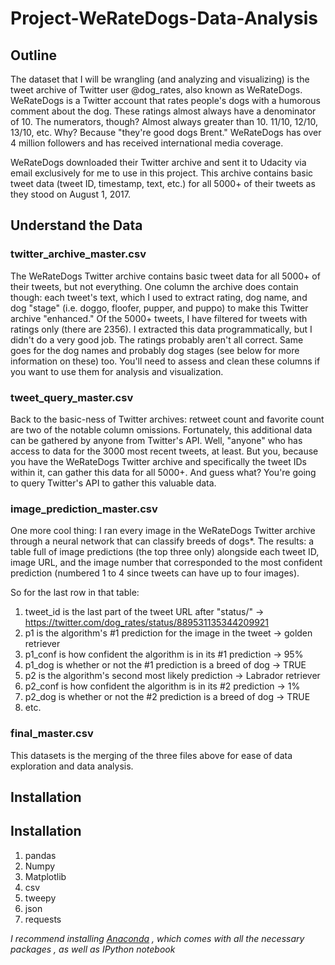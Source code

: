 # Project-WeRateDogs-Data-Analysis

## Outline ##
The dataset that I will be wrangling (and analyzing and visualizing) is the tweet archive of Twitter user @dog_rates, also known as WeRateDogs. WeRateDogs is a Twitter account that rates people's dogs with a humorous comment about the dog. These ratings almost always have a denominator of 10. The numerators, though? Almost always greater than 10. 11/10, 12/10, 13/10, etc. Why? Because "they're good dogs Brent." WeRateDogs has over 4 million followers and has received international media coverage.

WeRateDogs downloaded their Twitter archive and sent it to Udacity via email exclusively for me to use in this project. This archive contains basic tweet data (tweet ID, timestamp, text, etc.) for all 5000+ of their tweets as they stood on August 1, 2017. 

## Understand the Data

### twitter_archive_master.csv

The WeRateDogs Twitter archive contains basic tweet data for all 5000+ of their tweets, but not everything. One column the archive does contain though: each tweet's text, which I used to extract rating, dog name, and dog "stage" (i.e. doggo, floofer, pupper, and puppo) to make this Twitter archive "enhanced." Of the 5000+ tweets, I have filtered for tweets with ratings only (there are 2356). I extracted this data programmatically, but I didn't do a very good job. The ratings probably aren't all correct. Same goes for the dog names and probably dog stages (see below for more information on these) too. You'll need to assess and clean these columns if you want to use them for analysis and visualization.

### tweet_query_master.csv

Back to the basic-ness of Twitter archives: retweet count and favorite count are two of the notable column omissions. Fortunately, this additional data can be gathered by anyone from Twitter's API. Well, "anyone" who has access to data for the 3000 most recent tweets, at least. But you, because you have the WeRateDogs Twitter archive and specifically the tweet IDs within it, can gather this data for all 5000+. And guess what? You're going to query Twitter's API to gather this valuable data.

### image_prediction_master.csv

One more cool thing: I ran every image in the WeRateDogs Twitter archive through a neural network that can classify breeds of dogs*. The results: a table full of image predictions (the top three only) alongside each tweet ID, image URL, and the image number that corresponded to the most confident prediction (numbered 1 to 4 since tweets can have up to four images).

So for the last row in that table:

1. tweet_id is the last part of the tweet URL after "status/" → https://twitter.com/dog_rates/status/889531135344209921
2. p1 is the algorithm's #1 prediction for the image in the tweet → golden retriever
3. p1_conf is how confident the algorithm is in its #1 prediction → 95%
4. p1_dog is whether or not the #1 prediction is a breed of dog → TRUE
5. p2 is the algorithm's second most likely prediction → Labrador retriever
6. p2_conf is how confident the algorithm is in its #2 prediction → 1%
7. p2_dog is whether or not the #2 prediction is a breed of dog → TRUE
8. etc.

### final_master.csv

This datasets is the merging of the three files above for ease of data exploration and data analysis.

## Installation

## Installation ##
1. pandas
2. Numpy
3. Matplotlib
4. csv
5. tweepy
6. json
7. requests

_I recommend installing [Anaconda](https://www.continuum.io/downloads) , which comes with all the necessary packages , as well as IPython notebook_
